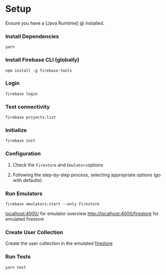 # Setup

Ensure you have a [Java Rumtime] @ installed.

### Install Dependencies

`yarn`

### Install Firebase CLI (globally)

`npm install -g firebase-tools`

### Login

`firebase login`

### Test connectivity 

`firebase projects:list`

### Initialize

`firebase init`

### Configuration

1. Check the `Firestore` and `Emulators`options

2. Following the step-by-step process, selecting appropriate options (go with defaults)


### Run Emulators 

`firebase emulators:start --only firestore`

[localhost:4000/](http://localhost:4000/]) for emulator overview
[http://localhost:4000/firestore](http://localhost:4000/firestore]) for emulated firestore


### Create User Collection
Create the user collection in the emulated [firestore](http://localhost:4000/firestore])


### Run Tests
`yarn test`